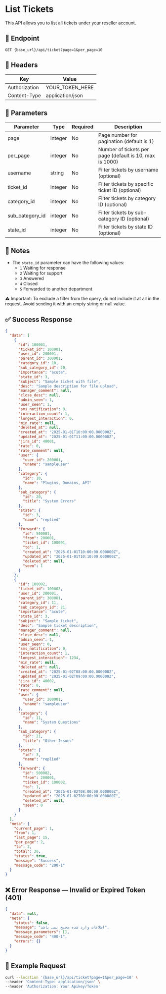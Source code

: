 # List Tickets
This API allows you to list all tickets under your reseller account.

## 📍 Endpoint

```
GET {base_url}/api/ticket?page=1&per_page=10
```

## 🧾 Headers

| Key | Value |
| --- | ----- |
| Authorization | YOUR_TOKEN_HERE |
| Content-Type | application/json |


## 📝 Parameters

| Parameter | Type | Required | Description                                             |
| --------- | ---- | -------- |---------------------------------------------------------|
| page | integer | No | Page number for pagination (default is 1)               |
| per_page | integer | No | Number of tickets per page (default is 10, max is 1000) |
| username | string | No | Filter tickets by username (optional)                   |
| ticket_id | integer | No | Filter tickets by specific ticket ID (optional)         |
| category_id | integer | No | Filter tickets by category ID (optional)                |
| sub_category_id | integer | No | Filter tickets by sub-category ID (optional)           |
| state_id | integer | No | Filter tickets by state ID (optional)                   |

## 📝 Notes
- The `state_id` parameter can have the following values:
    - `1` Waiting for response
    - `2` Waiting for support
    - `3` Answered
    - `4` Closed
    - `5` Forwarded to another department
  
⚠️ Important: To exclude a filter from the query, do not include it at all in the request. Avoid sending it with an empty string or null value.

## ✅ Success Response

```json
{
  "data": [
    {
      "id": 100001,
      "ticket_id": 100001,
      "user_id": 200001,
      "parent_id": 300001,
      "category_id": 10,
      "sub_category_id": 20,
      "importance": "acute",
      "state_id": 3,
      "subject": "Sample ticket with file",
      "desc": "Sample description for file upload",
      "manager_comment": null,
      "close_desc": null,
      "admin_seen": 1,
      "user_seen": 1,
      "sms_notification": 0,
      "interaction_count": 1,
      "longest_interaction": 0,
      "min_rate": null,
      "deleted_at": null,
      "created_at": "2025-01-01T10:00:00.000000Z",
      "updated_at": "2025-01-01T11:00:00.000000Z",
      "jira_id": 40001,
      "rate": 0,
      "rate_comment": null,
      "user": {
        "user_id": 200001,
        "uname": "sampleuser"
      },
      "category": {
        "id": 10,
        "name": "Plugins, Domains, API"
      },
      "sub_category": {
        "id": 20,
        "title": "System Errors"
      },
      "state": {
        "id": 3,
        "name": "replied"
      },
      "forward": {
        "id": 500001,
        "from": 200001,
        "ticket_id": 100001,
        "to": 1,
        "created_at": "2025-01-01T10:00:00.000000Z",
        "updated_at": "2025-01-01T10:10:00.000000Z",
        "deleted_at": null,
        "seen": 1
      }
    },
    {
      "id": 100002,
      "ticket_id": 100002,
      "user_id": 200001,
      "parent_id": 300001,
      "category_id": 11,
      "sub_category_id": 21,
      "importance": "acute",
      "state_id": 3,
      "subject": "Sample ticket",
      "desc": "Sample ticket description",
      "manager_comment": null,
      "close_desc": null,
      "admin_seen": 1,
      "user_seen": 0,
      "sms_notification": 0,
      "interaction_count": 1,
      "longest_interaction": 1234,
      "min_rate": null,
      "deleted_at": null,
      "created_at": "2025-01-02T08:00:00.000000Z",
      "updated_at": "2025-01-02T09:00:00.000000Z",
      "jira_id": 40002,
      "rate": 0,
      "rate_comment": null,
      "user": {
        "user_id": 200001,
        "uname": "sampleuser"
      },
      "category": {
        "id": 11,
        "name": "System Questions"
      },
      "sub_category": {
        "id": 21,
        "title": "Other Issues"
      },
      "state": {
        "id": 3,
        "name": "replied"
      },
      "forward": {
        "id": 500002,
        "from": 200001,
        "ticket_id": 100002,
        "to": 1,
        "created_at": "2025-01-02T08:00:00.000000Z",
        "updated_at": "2025-01-02T08:00:00.000000Z",
        "deleted_at": null,
        "seen": 0
      }
    }
  ],
  "meta": {
    "current_page": 1,
    "from": 1,
    "last_page": 15,
    "per_page": 2,
    "to": 2,
    "total": 30,
    "status": true,
    "message": "Success",
    "message_code": "200-1"
  }
}
```

## ❌ Error Response — Invalid or Expired Token (401)

```json
{
  "data": null,
  "meta": {
    "status": false,
    "message": "اطلاعات وارد شده صحیح نمی باشد",
    "message_parameters": [],
    "message_code": "400-1",
    "errors": {}
  }
}
```

## 🧪 Example Request

```bash
curl --location '{base_url}/api/ticket?page=1&per_page=10' \
--header 'Content-Type: application/json' \
--header 'Authorization: Your Apikey/Token' 
```
